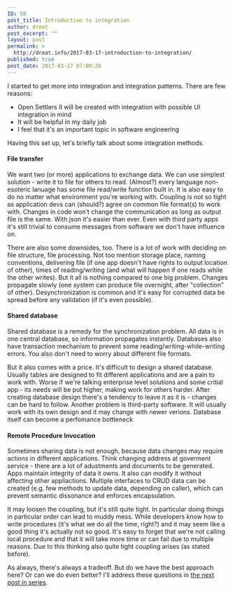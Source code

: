 ```yaml
---
ID: 58
post_title: Introduction to integration
author: dreat
post_excerpt: ""
layout: post
permalink: >
  http://dreat.info/2017-03-17-introduction-to-integration/
published: true
post_date: 2017-03-17 07:00:26
---
```

I started to get more into integration and integration patterns. There are few reasons:
<ul>
 	<li>Open Settlers II will be created with integration with possible UI integration in mind</li>
 	<li>It will be helpful in my daily job</li>
 	<li>I feel that it's an important topic in software engineering</li>
</ul>
Having this set up, let's briefly talk about some integration methods.
<h4>File transfer</h4>
We want two (or more) applications to exchange data. We can use simplest solution - write it to file for others to read. (Almost?) every language non-esoteric lanuage has some file read/write function built in. It is also easy to do no matter what environment you're working with. Coupling is not so tight as application devs can (should?) agree on common file format(s) to work with. Changes in code won't change the communication as long as output file is the same. With json it's easier than ever. Even with third party apps it's still trivial to consume messages from software we don't have influence on.

There are also some downsides, too. There is a lot of work with deciding on file structure, file processing. Not too mention storage place, naming conventions, delivering file (if one app doesn't have rights to output location of other), times of reading/writing (and what will happen if one reads while the other writes). But it all is nothing compared to one big problem. Changes propagate slowly (one system can produce file overnight, after "collection" of other). Desynchronization is common and it's easy for corrupted data be spread before any validation (if it's even possible).
<h4>Shared database</h4>
Shared database is a remedy for the synchronization problem. All data is in one central database, so information propagates instantly. Databases also have transaction mechanism to prevent some reading/writing-while-writing errors. You also don't need to worry about different file formats.

But it also comes with a price. It's difficult to design a shared database. Usually tables are designed to fit different applications and are a pain to work with. Worse if we're talking enterprise level solutions and some critial app - its needs will be put higher, making work for others harder. After creating database design there's a tendency to leave it as it is - changes can be hard to follow. Another problem is third-party software. It will usually work with its own design and it may change with newer verions. Database itself can become a perfomance bottleneck
<h4>Remote Procedure Invocation</h4>
Sometimes sharing data is not enough, because data changes may require actions in different applications. Think changing address at goverment service - there are a lot of adustments and documents to be generated. Apps maintain integrity of data it owns. It also can modify it without affecting other appliactions. Multiple interfaces to CRUD data can be created (e.g. few methods to update data, depending on caller), which can prevent semantic dissonance and enforces encapsulation.

It may loosen the coupling, but it's still quite tight. In particular doing things in particular order can lead to muddy mess. While developers know how to write procedures (it's what we do all the time, right?) and it may seem like a good thing it's actually not so good. It's easy to forget that we're not calling local procedure and that it will take more time or can fail due to multiple reasons. Due to this thinking also quite tight coupling arises (as stated before).

As always, there's always a tradeoff. But do we have the best approach here? Or can we do even better? I'll address these questions in <a href="http://dreat.info/2017-03-26-integration-series-messaging/">the next post in series</a>.
